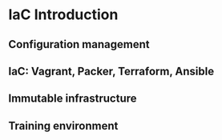# IaC Introduction

## Configuration management

## IaC: Vagrant, Packer, Terraform, Ansible

## Immutable infrastructure

## Training environment
